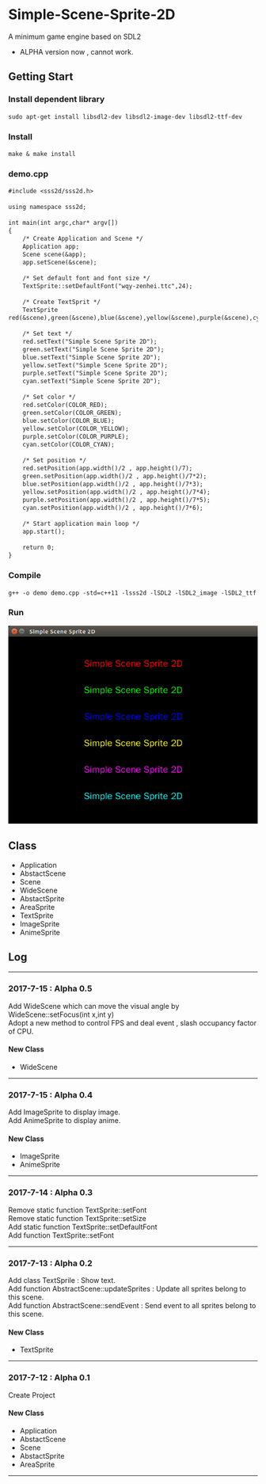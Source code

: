 # Simple-Scene-Sprite-2D
A minimum game engine based on SDL2
* ALPHA version now , cannot work.

## Getting Start
### Install dependent library
```
sudo apt-get install libsdl2-dev libsdl2-image-dev libsdl2-ttf-dev
```
### Install
```
make & make install
```
### demo.cpp
```
#include <sss2d/sss2d.h>

using namespace sss2d;

int main(int argc,char* argv[])
{
    /* Create Application and Scene */
    Application app;
    Scene scene(&app);
    app.setScene(&scene);
    
    /* Set default font and font size */
    TextSprite::setDefaultFont("wqy-zenhei.ttc",24);
    
    /* Create TextSprit */
    TextSprite red(&scene),green(&scene),blue(&scene),yellow(&scene),purple(&scene),cyan(&scene);
    
    /* Set text */
    red.setText("Simple Scene Sprite 2D");
    green.setText("Simple Scene Sprite 2D");
    blue.setText("Simple Scene Sprite 2D");
    yellow.setText("Simple Scene Sprite 2D");
    purple.setText("Simple Scene Sprite 2D");
    cyan.setText("Simple Scene Sprite 2D");
    
    /* Set color */
    red.setColor(COLOR_RED);
    green.setColor(COLOR_GREEN);
    blue.setColor(COLOR_BLUE);
    yellow.setColor(COLOR_YELLOW);
    purple.setColor(COLOR_PURPLE);
    cyan.setColor(COLOR_CYAN);
    
    /* Set position */
    red.setPosition(app.width()/2 , app.height()/7);
    green.setPosition(app.width()/2 , app.height()/7*2);
    blue.setPosition(app.width()/2 , app.height()/7*3);
    yellow.setPosition(app.width()/2 , app.height()/7*4);
    purple.setPosition(app.width()/2 , app.height()/7*5);
    cyan.setPosition(app.width()/2 , app.height()/7*6);
    
    /* Start application main loop */
    app.start();
    
    return 0;
}
```
### Compile
```
g++ -o demo demo.cpp -std=c++11 -lsss2d -lSDL2 -lSDL2_image -lSDL2_ttf
```
### Run
![image](https://github.com/hubenchang0515/Simple-Scene-Sprite-2D/blob/master/demo.png?raw=true)

## Class
* Application    
* AbstactScene  
* Scene  
* WideScene  
* AbstactSprite  
* AreaSprite  
* TextSprite  
* ImageSprite
* AnimeSprite

## Log
---
### 2017-7-15 : Alpha 0.5
Add WideScene which can move the visual angle by WideScene::setFocus(int x,int y)  
Adopt a new method to control FPS and deal event , slash occupancy factor of CPU.

#### New Class
* WideScene  

---
### 2017-7-15 : Alpha 0.4
Add ImageSprite to display image.  
Add AnimeSprite to display anime.  

#### New Class
* ImageSprite
* AnimeSprite

---
### 2017-7-14 : Alpha 0.3
Remove static function TextSprite::setFont  
Remove static function TextSprite::setSize  
Add static function TextSprite::setDefaultFont  
Add function TextSprite::setFont  

---
### 2017-7-13 : Alpha 0.2
Add class TextSprile : Show text.  
Add function AbstractScene::updateSprites : Update all sprites belong to this scene.  
Add function AbstractScene::sendEvent : Send event to all sprites belong to this scene.  

#### New Class
* TextSprite

---
### 2017-7-12 : Alpha 0.1
Create Project  

#### New Class 
* Application    
* AbstactScene  
* Scene  
* AbstactSprite  
* AreaSprite  
---  
